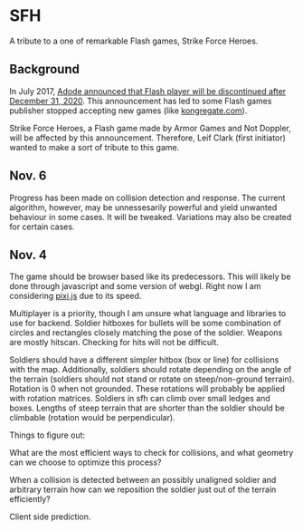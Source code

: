 # SFH

A tribute to a one of remarkable Flash games, Strike Force Heroes.

## Background
In July 2017, [Adode announced that Flash player will be discontinued after December 31, 2020](https://www.adobe.com/sea/products/flashplayer/end-of-life.html). This announcement has led to some Flash games publisher stopped accepting new games (like [kongregate.com](https://www.theverge.com/2020/7/2/21311318/kongregate-stops-accepting-new-game-submissions-flash-discontinued-layoffs)).

Strike Force Heroes, a Flash game made by Armor Games and Not Doppler, will be affected by this announcement. Therefore, Leif Clark (first initiator) wanted to make a sort of tribute to this game.

## Nov. 6
Progress has been made on collision detection and response. The current algorithm, however, may be unnessesarily powerful and yield unwanted behaviour in some cases. It will be tweaked. Variations may also be created for certain cases.

## Nov. 4

The game should be browser based like its predecessors. This will likely be done through javascript and some version of webgl. Right now I am considering [pixi.js](https://github.com/pixijs/pixi.js) due to its speed.

Multiplayer is a priority, though I am unsure what language and libraries to use for backend.
Soldier hitboxes for bullets will be some combination of circles and rectangles closely matching the pose of the soldier. Weapons are mostly hitscan. Checking for hits will not be difficult.

Soldiers should have a different simpler hitbox (box or line) for collisions with the map. Additionally, soldiers should rotate depending on the angle of the terrain (soldiers should not stand or rotate on steep/non-ground terrain). Rotation is 0 when not grounded. These rotations will probably be applied with rotation matrices. Soldiers in sfh can climb over small ledges and boxes. Lengths of steep terrain that are shorter than the soldier should be climbable (rotation would be perpendicular).

Things to figure out:

What are the most efficient ways to check for collisions, and what geometry can we choose to optimize this process?

When a collision is detected between an possibly unaligned soldier and arbitrary terrain how can we reposition the soldier just out of the terrain efficiently?

Client side prediction.
